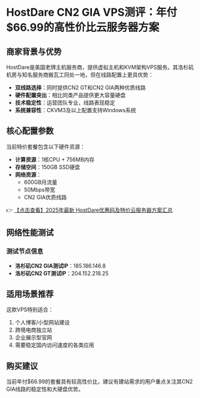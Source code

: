 # HostDare CN2 GIA VPS测评：年付$66.99的高性价比云服务器方案

## 商家背景与优势

HostDare是美国老牌主机服务商，提供虚拟主机和KVM架构VPS服务。其洛杉矶机房与知名服务商搬瓦工同处一地，但在线路配置上更具优势：

- **双线路选择**：同时提供CN2 GT和CN2 GIA两种优质线路
- **硬件配置突出**：相比同类产品提供更大容量硬盘
- **技术稳定性**：运营团队专业，线路表现稳定
- **系统兼容性**：CKVM3及以上配置支持Windows系统

## 核心配置参数

当前特价套餐包含以下硬件资源：

- **计算资源**：1核CPU + 756MB内存
- **存储空间**：150GB SSD硬盘
- **网络资源**：
  - 600GB月流量
  - 50Mbps带宽
  - CN2 GIA优质线路

👉 [【点击查看】2025年最新 HostDare优惠码及特价云服务器方案汇总](https://bit.ly/hostdare)

## 网络性能测试

### 测试节点信息
- **洛杉矶CN2 GIA测试IP**：185.186.146.8
- **洛杉矶CN2 GT测试IP**：204.152.218.25

## 适用场景推荐

这款VPS特别适合：
1. 个人博客/小型网站建设
2. 跨境电商独立站
3. 企业展示型官网
4. 需要稳定国内访问速度的各类应用

## 购买建议

当前年付$66.99的套餐具有较高性价比，建议有建站需求的用户重点关注其CN2 GIA线路的稳定性和大硬盘优势。